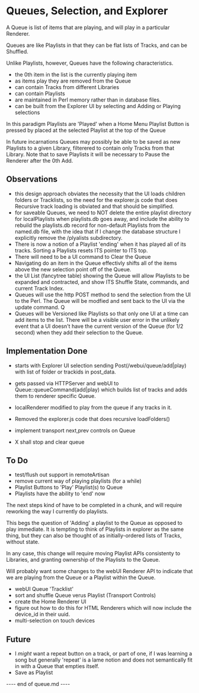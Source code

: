 #  Queues, Selection, and Explorer

A Queue is list of items that are playing, and will play in a
particular Renderer.

Queues are like Playlists in that they can be flat lists of
Tracks, and can be Shuffled.

Unlike Playlists, however, Queues have the following characteristics.

- the 0th item in the list is the currently playing item
- as items play they are removed from the Queue
- can contain Tracks from different Libraries
- can contain Playlists
- are maintained in Perl memory rather than in database files.
- can be built from the Explorer UI by selecting and Adding or Playing selections


In this paradigm Playlists are 'Played' when a Home Menu Playlist Button is
pressed by placed at the selected Playlist at the top of the Queue

In future incarnations Queues may possibly be able to be saved as
new Playlists to a given Library, filterered to contain only Tracks
from that Library. Note that to save Playlists it will be necessary
to Pause the Renderer after the 0th Add.



## Observations

- this design approach obviates the necessity that the UI loads
  children folders or Tracklists, so the need for the explorer.js
  code that does Recursive track loading is obviated and that should
  be simplified.
- for saveable Queues, we need to NOT delete the entire playlist directory
  for localPlaylists when playlists.db goes away, and include the ability
  to rebuild the playlists.db record for non-default Playlists from the
  named.db file, with the idea that if I change the database structure I
  explicitly remove the /plyalists subdirectory.
- There is now a notion of a Playlist 'ending' when it has played all
  of its tracks. Sorting a Playlists resets ITS pointer to ITS top.
- There will need to be a UI command to Clear the Queue
- Navigating do an item in the Queue effectivly shifts all of the
  items above the new selection point off of the Queue.
- the UI List (fancytree table) showing the Queue will allow Playlists
  to be expanded and contracted, and show ITS Shuffle State, commands,
  and current Track Index.
- Queues will use the http POST method to send the selection from the
  UI to the Perl.  The Queue will be modfied and sent back to the
  UI via the update command.  Q
- Queues will be Versioned like Playlists so that only one UI at
  a time can add items to the list.  There will be a visible user
  error in the unlikely event that a UI doesn't have the current
  version of the Queue (for 1/2 second) when they add their selection
  to the Queue.


## Implementation Done

- starts with Explorer UI selection sending Post(/webui/queue/add|play)
  with list of folder or trackids in post_data.
- gets passed via HTTPServer and webUI to Queue::queueCommand(add|play)
  which builds list of tracks and adds them to renderer specific Queue.
- localRenderer modified to play from the queue if any tracks in it.
- Removed the explorer.js code that does recursive loadFolders()

- implement transport next,prev controls on Queue
- X shall stop and clear queue


## To Do

- test/flush out support in remoteArtisan
- remove current way of playing playlists (for a while)
- Playlist Buttons to 'Play' Playlist(s) to Queue
- Playlists have the ability to 'end' now


The next steps kind of have to be completed in a chunk, and will require
reworking the way I currently do playlists.

This begs the question of 'Adding' a playlist to the Queue as opposed to play immediate.
It is tempting to think of Playlists in explorer as the same thing, but they can also
be thought of as initially-ordered lists of Tracks, without state.

In any case, this change will require moving Playlist APIs consistenty to Libraries,
and granting ownership of the Playlists to the Queue.

Will probably want some changes to the webUI Renderer API to indicate
that we are playing from the Queue or a Playlist within the Queue.

- webUI Queue 'Tracklist'
- sort and shuffle Queue verus Playlist (Transport Controls)
- create the Home Renderer UI
- figure out how to do this for HTML Renderers which will
  now include the device_id in their uuid.
- multi-selection on touch devices



## Future

- I *might* want a repeat button on a track, or part of one, if I was learning a song
  but generally 'repeat' is a lame notion and does not semantically fit in with a
  Queue that empties itself.
- Save as Playlist





---- end of queue.md ----
